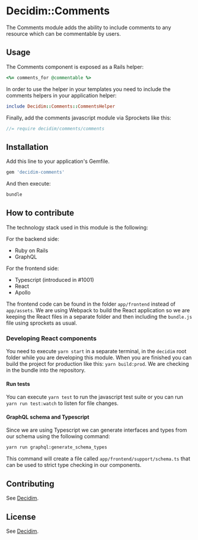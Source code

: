# Decidim::Comments

The Comments module adds the ability to include comments to any resource which can be commentable by users.

## Usage

The Comments component is exposed as a Rails helper:

```ruby
<%= comments_for @commentable %>
```

In order to use the helper in your templates you need to include the comments helpers in your application helper:

```ruby
include Decidim::Comments::CommentsHelper
```

Finally, add the comments javascript module via Sprockets like this:

```javascript
//= require decidim/comments/comments
```

## Installation

Add this line to your application's Gemfile.

```ruby
gem 'decidim-comments'
```

And then execute:

```bash
bundle
```

## How to contribute

The technology stack used in this module is the following:

For the backend side:

- Ruby on Rails
- GraphQL

For the frontend side:

- Typescript (introduced in #1001)
- React
- Apollo

The frontend code can be found in the folder `app/frontend` instead of `app/assets`. We are using Webpack to build the React application so we are keeping the React files in a separate folder and then including the `bundle.js` file using sprockets as usual.

### Developing React components

You need to execute `yarn start` in a separate terminal, in the `decidim` root folder while you are developing this module. When you are finished you can build the project for production like this: `yarn build:prod`. We are checking in the bundle into the repository.

#### Run tests

You can execute `yarn test` to run the javascript test suite or you can run `yarn run test:watch` to listen for file changes.

#### GraphQL schema and Typescript

Since we are using Typescript we can generate interfaces and types from our schema using the following command:

```bash
yarn run graphql:generate_schema_types
```

This command will create a file called `app/frontend/support/schema.ts` that can be used to strict type checking in our components.

## Contributing

See [Decidim](https://github.com/decidim/decidim).

## License

See [Decidim](https://github.com/decidim/decidim).

